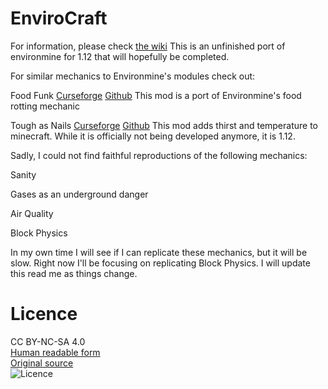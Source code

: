 EnviroCraft
==========
For information, please check [the wiki](https://github.com/EnviroMine/EnviroMine-1.7/wiki)
This is an unfinished port of environmine for 1.12 that will hopefully be completed.

For similar mechanics to Environmine's modules check out:

Food Funk
[Curseforge](https://www.curseforge.com/minecraft/mc-mods/food-funk)
[Github](https://github.com/Stormwind99/FoodFunk)
This mod is a port of Environmine's food rotting mechanic

Tough as Nails
[Curseforge](https://www.curseforge.com/minecraft/mc-mods/tough-as-nails)
[Github](https://github.com/Glitchfiend/ToughAsNails)
This mod adds thirst and temperature to minecraft. While it is officially not being developed anymore, it is 1.12.

Sadly, I could not find faithful reproductions of the following mechanics:

Sanity

Gases as an underground danger

Air Quality

Block Physics

In my own time I will see if I can replicate these mechanics, but it will be slow. Right now I'll be focusing on replicating Block Physics. I will update this read me as things change.

Licence
=======
CC BY-NC-SA 4.0  
[Human readable form](http://creativecommons.org/licenses/by-nc-sa/4.0/)  
[Original source](http://creativecommons.org/licenses/by-nc-sa/4.0/legalcode)  
![Licence](http://i.creativecommons.org/l/by-nc-sa/3.0/88x31.png)
